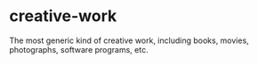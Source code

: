 # creative-work
The most generic kind of creative work, including books, movies, photographs, software programs, etc.
